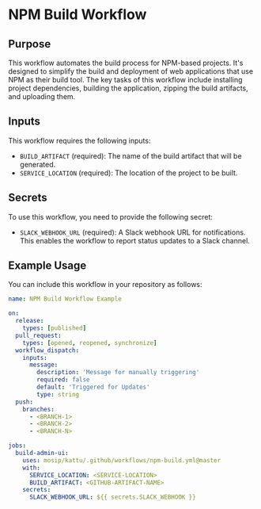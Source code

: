 # NPM Build Workflow

## Purpose

This workflow automates the build process for NPM-based projects. It's designed to simplify the build and deployment of web applications that use NPM as their build tool. The key tasks of this workflow include installing project dependencies, building the application, zipping the build artifacts, and uploading them.

## Inputs

This workflow requires the following inputs:

- `BUILD_ARTIFACT` (required): The name of the build artifact that will be generated.
- `SERVICE_LOCATION` (required): The location of the project to be built.

## Secrets

To use this workflow, you need to provide the following secret:

- `SLACK_WEBHOOK_URL` (required): A Slack webhook URL for notifications. This enables the workflow to report status updates to a Slack channel.

## Example Usage

You can include this workflow in your repository as follows:

```yaml
name: NPM Build Workflow Example

on:
  release:
    types: [published]
  pull_request:
    types: [opened, reopened, synchronize]
  workflow_dispatch:
    inputs:
      message:
        description: 'Message for manually triggering'
        required: false
        default: 'Triggered for Updates'
        type: string
  push:
    branches:
      - <BRANCH-1>
      - <BRANCH-2>
      - <BRANCH-N>

jobs:
  build-admin-ui:
    uses: mosip/kattu/.github/workflows/npm-build.yml@master
    with:
      SERVICE_LOCATION: <SERVICE-LOCATION>
      BUILD_ARTIFACT: <GITHUB-ARTIFACT-NAME>
    secrets:
      SLACK_WEBHOOK_URL: ${{ secrets.SLACK_WEBHOOK }}

```